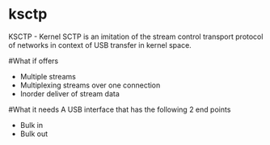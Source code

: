 # ksctp
KSCTP - Kernel SCTP is an imitation of the stream control transport protocol of networks in context of USB transfer in kernel space.

#What if offers
  - Multiple streams
  - Multiplexing streams over one connection
  - Inorder deliver of stream data
  
#What it needs
A USB interface that has the following 2 end points
  - Bulk in
  - Bulk out
